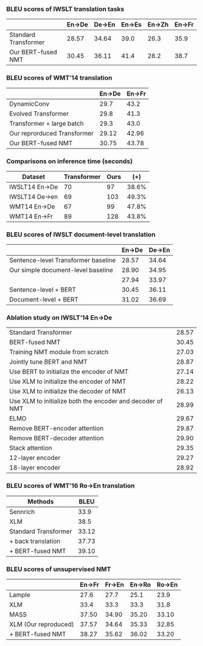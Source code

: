 ### BLEU scores of IWSLT translation tasks  
<table id="iwslt translation bleus" class="display" style="width:100%">
<thead>
    <tr>
      <th scope="col"></th>
      <th scope="col">En&rarr;De</th>
      <th scope="col">De&rarr;En</th>
      <th scope="col">En&rarr;Es</th>
      <th scope="col">En&rarr;Zh</th>
      <th scope="col">En&rarr;Fr</th>
    </tr>
</thead>
<tbody>
    <tr>
      <td>Standard Transformer</td>
      <td>28.57</td>
      <td>34.64</td>
      <td>39.0</td>
      <td>26.3</td>
      <td>35.9</td>
    </tr> 
    <tr>
      <td>Our BERT-fused NMT</td>
      <td>30.45</td>
      <td>36.11</td>
        <td>41.4</td>
      <td>28.2</td>
      <td>38.7</td>
    </tr> 
  </tbody>
</table>


### BLEU scores of WMT’14 translation 
<table id="wmt translation bleus" class="display" style="width:100%">
<thead>
    <tr>
      <th scope="col"></th>
      <th scope="col">En&rarr;De</th>
      <th scope="col">En&rarr;Fr</th>
    </tr>
</thead>
<tbody>
    <tr>
      <td>DynamicConv</td>
      <td>29.7</td>
       <td>43.2</td>
    </tr> 
    <tr>
      <td>Evolved Transformer</td>
      <td>29.8</td>
      <td>41.3</td>
    </tr> 
    <tr>
      <td>Transformer + large batch </td>
      <td>29.3</td>
       <td>43.0</td>
    </tr> 
    <tr>
      <td>Our reprorduced Transformer</td>
      <td>29.12</td>
      <td>42.96</td>
    </tr> 
     <tr>
      <td>Our BERT-fused NMT</td>
      <td>30.75</td>
      <td>43.78</td>
    </tr> 
 </tbody>
</table>

### Comparisons on inference time (seconds)
<table id="inference time" class="display" style="width:100%">
<thead>
    <tr>
      <th scope="col">Dataset</th>
      <th scope="col">Transformer</th>
      <th scope="col">Ours</th>
      <th scope="col">(+)</th>
    </tr>
</thead>
<tbody>
    <tr>
      <td>IWSLT14 En&rarr;De</td>
      <td>70</td>
      <td>97</td>
      <td>38.6%</td>
    </tr> 
    <tr>
      <td>IWSLT14 De&rarr;en</td>
      <td>69</td>
      <td>103</td>
      <td>49.3%</td>
    </tr> 
    <tr>
      <td>WMT14 En&rarr;De</td>
      <td>67</td>
      <td>99</td>
      <td>47.8%</td>
    </tr> 
    <tr>
      <td>WMT14 En&rarr;Fr</td>
      <td>89</td>
      <td>128</td>
      <td>43.8%</td>
    </tr> 
 </tbody>   
</table>



### BLEU scores of IWSLT document-level translation 
<table id="wmt translation bleus" class="display" style="width:100%">
<thead>
    <tr>
      <th scope="col"></th>
      <th scope="col">En&rarr;De</th>
      <th scope="col">De&rarr;En</th>
    </tr>
</thead>
<tbody>
    <tr>
      <td>Sentence-level Transformer baseline</td>
      <td>28.57</td>
      <td>34.64</td>
    </tr> 
    <tr>
      <td>Our simple document-level baseline</td>
      <td>28.90</td>
      <td>34.95</td>
    </tr> 
    <tr>
      <td> </td>
      <td>27.94</td>
      <td>33.97</td>
    </tr> 
    <tr>
      <td>Sentence-level + BERT</td>
      <td>30.45</td>
      <td>36.11</td>
    </tr> 
     <tr>
      <td>Document-level + BERT</td>
      <td>31.02</td>
      <td>36.69</td>
    </tr> 
 </tbody>
</table>

### Ablation study on IWSLT’14 En&rarr;De
<table id="wmt translation bleus" class="display" style="width:100%">
<tbody>
    <tr>
      <td>Standard Transformer</td>
      <td>28.57</td>
    </tr> 
    <tr>
      <td>BERT-fused NMT</td>
      <td>30.45</td>
    </tr> 
    <tr>
      <td>Training NMT module from scratch</td>
      <td>27.03</td>
    </tr> 
    <tr>
      <td>Jointly tune BERT and NMT</td>
      <td>28.87</td>
    </tr> 
    <tr>
      <td>Use BERT to initialize the encoder of NMT</td>
      <td>27.14</td>
    </tr> 
    <tr>
      <td>Use XLM to initialize the encoder of NMT</td>
      <td>28.22</td>
    </tr> 
    <tr>
      <td>Use XLM to initialize the decoder of NMT</td>
      <td>26.13</td>
    </tr> 
    <tr>
      <td>Use XLM to initialize both the encoder and decoder of NMT</td>
      <td>28.99</td>
    </tr>
<tr>
      <td>ELMO</td>
      <td>29.67</td>
    </tr> 
    <tr>
      <td>Remove BERT-encoder attention</td>
      <td>29.87</td>
    </tr> 
    <tr>
      <td>Remove BERT-decoder attention</td>
      <td>29.90</td>
    </tr> 
    <tr>
      <td>Stack attention</td>
      <td>29.35</td>
    </tr> 
    <tr>
      <td>12-layer encoder</td>
      <td>29.27</td>
    </tr> 
    <tr>
      <td>18-layer encoder</td>
      <td>28.92</td>
    </tr> 
 </tbody>
</table>


### BLEU scores of WMT’16 Ro&rarr;En translation
<table id="wmt translation bleus" class="display" style="width:100%">
    <thead>
    <tr>
      <th scope="col">Methods </th>
      <th scope="col">BLEU</th>
    </tr>
</thead>
<tbody>
    <tr>
      <td>Sennrich</td>
      <td>33.9</td>
    </tr> 
    <tr>
      <td>XLM</td>
      <td>38.5</td>
    </tr> 
    <tr>
      <td>Standard Transformer</td>
      <td>33.12</td>
    </tr> 
    <tr>
      <td>+ back translation</td>
      <td>37.73</td>
    </tr> 
    <tr>
      <td>+ BERT-fused NMT</td>
      <td>39.10</td>
    </tr> 
 </tbody>
</table>


### BLEU scores of unsupervised NMT
<table id="wmt translation bleus" class="display" style="width:100%">
    <thead>
    <tr>
      <th scope="col"> </th>
      <th scope="col">En&rarr;Fr</th>
        <th scope="col">Fr&rarr;En</th>
        <th scope="col">En&rarr;Ro</th>
        <th scope="col">Ro&rarr;En</th>
    </tr>
</thead>
<tbody>
    <tr>
      <td>Lample</td>
      <td>27.6</td>
        <td>27.7</td>
        <td>25.1</td>
        <td>23.9</td>
    </tr> 
  <tr>
      <td>XLM</td>
      <td>33.4</td>
        <td>33.3</td>
        <td>33.3</td>
        <td>31.8</td>
    </tr>
    <tr>
      <td>MASS</td>
      <td>37.50</td>
        <td>34.90</td>
        <td>35.20</td>
        <td>33.10</td>
    </tr>
    <tr>
      <td>XLM (Our reproduced)</td>
      <td>37.57</td>
        <td>34.64</td>
        <td>35.33</td>
        <td>32.85</td>
    </tr>
    <tr>
      <td>+ BERT-fused NMT</td>
      <td>38.27</td>
        <td>35.62</td>
        <td>36.02</td>
        <td>33.20</td>
    </tr>
 </tbody>
</table>
